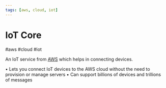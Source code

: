 ```yaml
---
tags: [aws, cloud, iot]
---
```

# IoT Core
#aws #cloud #iot 


An IoT service from [AWS](Cloud%20Computing/AWS/AWS.md) which helps in connecting devices.

• Lets you connect IoT devices to the AWS cloud without the
need to provision or manage servers
• Can support billions of devices and trillions of messages